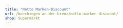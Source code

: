 ```yaml
---
title: "Netto Marken-Discount"
url: /baechingen-an-der-brenz/netto-marken-discount/
shop: Supermarkt
---
```

